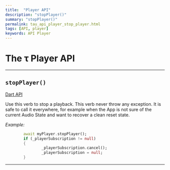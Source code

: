 ```yaml
---
title:  "Player API"
description: "stopPlayer()"
summary: "stopPlayer()"
permalink: tau_api_player_stop_player.html
tags: [API, player]
keywords: API Player
---
```

# The &tau; Player API

---------------------------------------------------------------------------------------------------------------------------------

## `stopPlayer()`

[Dart API](https://canardoux.github.io/tau/doc/flutter_sound/api/player/FlutterSoundPlayer/stopPlayer.html)

Use this verb to stop a playback. This verb never throw any exception. It is safe to call it everywhere,
for example when the App is not sure of the current Audio State and want to recover a clean reset state.

*Example:*
```dart
        await myPlayer.stopPlayer();
        if (_playerSubscription != null)
        {
                _playerSubscription.cancel();
                _playerSubscription = null;
        }
```

---------------------------------------------------------------------------------------------------------------------------------
